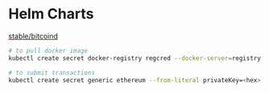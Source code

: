 # Helm Charts

[stable/bitcoind](https://github.com/helm/charts/tree/master/stable/bitcoind)

```bash
# to pull docker image
kubectl create secret docker-registry regcred --docker-server=registry.gitlab.com --docker-username=<token> --docker-password=<token>

# to submit transactions
kubectl create secret generic ethereum --from-literal privateKey=<hex> --from-literal url=<infura> --from-literal address=<hex>
```